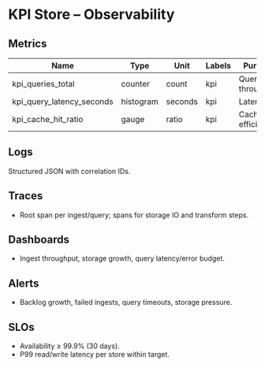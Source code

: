 # KPI Store – Observability

## Metrics
| Name | Type | Unit | Labels | Purpose |
|------|------|------|--------|---------|
| kpi_queries_total | counter | count | kpi | Query throughput |
| kpi_query_latency_seconds | histogram | seconds | kpi | Latency |
| kpi_cache_hit_ratio | gauge | ratio | kpi | Cache efficiency |

## Logs
Structured JSON with correlation IDs.

## Traces
- Root span per ingest/query; spans for storage IO and transform steps.

## Dashboards
- Ingest throughput, storage growth, query latency/error budget.

## Alerts
- Backlog growth, failed ingests, query timeouts, storage pressure.

## SLOs
- Availability ≥ 99.9% (30 days).
- P99 read/write latency per store within target.
